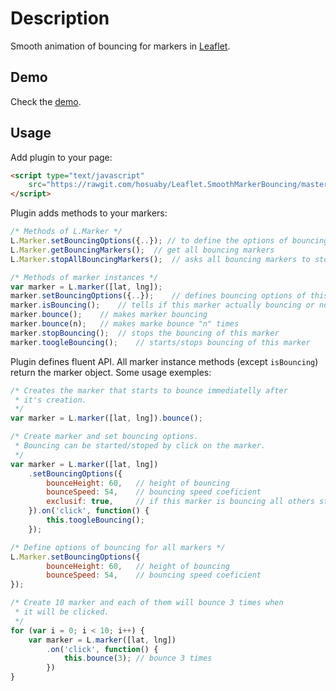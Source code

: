 Description
===========
Smooth animation of bouncing for markers in [Leaflet](http://leafletjs.com/).

Demo
----
Check the [demo](http://hosuaby.github.io/Leaflet.SmoothMarkerBouncing/).

Usage
-----
Add plugin to your page:
```html
<script type="text/javascript"
    src="https://rawgit.com/hosuaby/Leaflet.SmoothMarkerBouncing/master/leaflet.smoothmarkerbouncing.js">
</script>
```
Plugin adds methods to your markers:
```javascript
/* Methods of L.Marker */
L.Marker.setBouncingOptions({..}); // to define the options of bouncing for all markers
L.Marker.getBouncingMarkers();  // get all bouncing markers
L.Marker.stopAllBouncingMarkers();  // asks all bouncing markers to stop

/* Methods of marker instances */
var marker = L.marker([lat, lng]);
marker.setBouncingOptions({..});    // defines bouncing options of this marker
marker.isBouncing();    // tells if this marker actually bouncing or not
marker.bounce();    // makes marker bouncing
marker.bounce(n);   // makes marke bounce "n" times
marker.stopBouncing();  // stops the bouncing of this marker
marker.toogleBouncing();    // starts/stops bouncing of this marker
```
Plugin defines fluent API. All marker instance methods (except `isBouncing`) return the marker object.
Some usage exemples:
```javascript
/* Creates the marker that starts to bounce immediatelly after
 * it's creation.
 */
var marker = L.marker([lat, lng]).bounce();

/* Create marker and set bouncing options.
 * Bouncing can be started/stoped by click on the marker.
 */
var marker = L.marker([lat, lng])
    .setBouncingOptions({
        bounceHeight: 60,   // height of bouncing
        bounceSpeed: 54,    // bouncing speed coeficient
        exclusif: true,     // if this marker is bouncing all others stop
    }).on('click', function() {
        this.toogleBouncing();
    });

/* Define options of bouncing for all markers */
L.Marker.setBouncingOptions({
        bounceHeight: 60,   // height of bouncing
        bounceSpeed: 54,    // bouncing speed coeficient
});

/* Create 10 marker and each of them will bounce 3 times when
 * it will be clicked.
 */
for (var i = 0; i < 10; i++) {
    var marker = L.marker([lat, lng])
        .on('click', function() {
            this.bounce(3); // bounce 3 times
        })
}
```